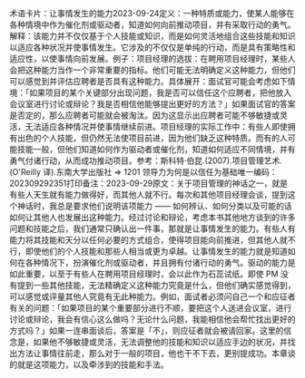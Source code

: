 

术语卡片：让事情发生的能力2023-09-24定义：一种特质或能力，使某人能够在各种情境中作为催化剂或驱动者，知道如何向前推动项目，并有采取行动的勇气。解释：该能力并不仅仅基于个人技能或知识，而是如何灵活地组合这些技能和知识以适应各种状况并使事情发生。它涉及的不仅仅是单纯的行动，而是具有策略性和适应性，以使事情向前发展。例子：项目经理的选拔：在聘用项目经理时，某些人会把这种能力当作一个非常重要的指标。他们可能无法明确定义这种能力，但他们可以感觉到并评估应聘者是否具有这种能力。具体展开：面试官可能会考虑如下情境：「如果项目的某个关键部分出现问题，我是否可以信任这个应聘者，把他放入会议室进行讨论或辩论？我是否相信他能够提出更好的方法？」如果面试官的答案是否定的，那么应聘者可能就会被淘汰。因为这显示出应聘者可能不够敏捷或灵活，无法适应各种情况并使事情继续前进。项目经理的实际工作中：有些人即使拥有出色的个人技能，但仍然无法使项目前进，因为他们缺乏这种特质。而有的人可能技能一般，但他们知道如何作为驱动者或催化剂，知道如何适应不同情境，并有勇气付诸行动，从而成功推动项目。参考：斯科特·伯昆.(2007).项目管理艺术.(O'Reilly 译).东南大学出版社 => 1201 领导力为何是以信任为基础唯一编码：202309292351打印备注：2023-09-29原文：关于项目管理的神话之一，就是有些人天生就有能力做得好，而其他人就不行。每次和其他项目经理会谈，提到这个神话时，我总是要求他们说明该项能力 —— 如何辨认、如何分类以及可能的话如何让其他人也发展出这种能力。经过讨论和辩论，考虑本书其他地方谈到的许多问题和技能之后，我们通常只确认出一件事，那就是让事情发生的能力。有些人有能力将其技能和天分以任何必要的方式组合，使得项目能向前推进，但其他人就不行，即使他们的个人技能和那些人相当或更为卓越。让事情发生的能力就是知道如何在各种情况下，扮演催化剂或驱动者，并且拥有付诸行动的勇气。驱动的能力是如此重要，以至于有些人在聘用项目经理时，会以此作为石蕊试纸。即使 PM 没有提到一些其他技能，无法精确定义这种能力究竟是什么，但他们确实感觉得到，可以感觉或评量其他人究竟有无此种能力。例如，面试者必须问自己一个和应征者有关的问题：「如果项目的某个重要部分进行不顺，要把这个人送进会议室，进行讨论或辩论，我会有信心这么做吗？无论什么问题，我能相信他会帮忙找出更好的方式吗？」如果一连串面谈后，答案是「不」，则应征者就会被请回家。这里的信念是，如果他不够敏捷或灵活，无法调整他的技能和知识以适应手边的状况，并找出方法让事情往前走，那么对于一般的项目，他也干不下去，更别提成功。本章谈的就是这项能力，以及牵涉到的技能和手法。